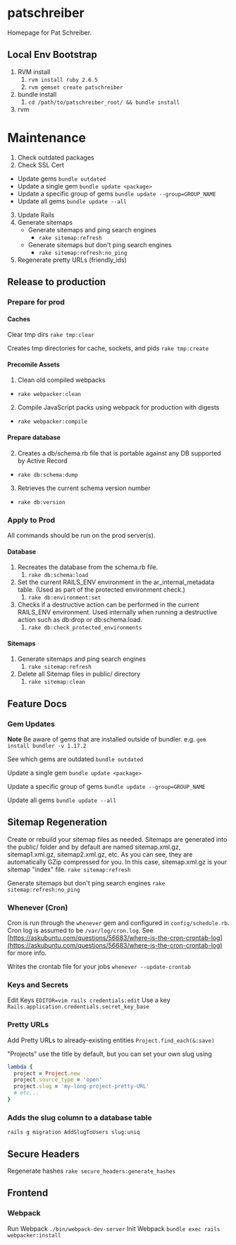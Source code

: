 # patschreiber

Homepage for Pat Schreiber.

## Local Env Bootstrap

1. RVM install
   1. `rvm install ruby 2.6.5`
   2. `rvm gemset create patschreiber`
2. bundle install
   1. `cd /path/to/patschreiber_root/ && bundle install`
3. rvm

# Maintenance

1. Check outdated packages
2. Check SSL Cert

- Update gems
  `bundle outdated`
- Update a single gem
  `bundle update <package>`
- Update a specific group of gems
  `bundle update --group=GROUP_NAME`
- Update all gems
  `bundle update --all`

3. Update Rails
4. Generate sitemaps
   - Generate sitemaps and ping search engines
     - `rake sitemap:refresh`
   - Generate sitemaps but don't ping search engines
     - `rake sitemap:refresh:no_ping`
5. Regenerate pretty URLs (friendly_ids)

## Release to production

### Prepare for prod

#### Caches

Clear tmp dirs
`rake tmp:clear`

Creates tmp directories for cache, sockets, and pids
`rake tmp:create`

#### Precomile Assets

1. Clean old compiled webpacks

- `rake webpacker:clean`

2. Compile JavaScript packs using webpack for production with digests

- `rake webpacker:compile`

#### Prepare database

2. Creates a db/schema.rb file that is portable against any DB supported by Active Record

- `rake db:schema:dump`

3. Retrieves the current schema version number

- `rake db:version`

### Apply to Prod

All commands should be run on the prod server(s).

#### Database

1. Recreates the database from the schema.rb file.
   1. `rake db:schema:load`
2. Set the current RAILS_ENV environment in the ar_internal_metadata table. (Used as part of the protected environment check.)
   1. `rake db:environment:set`
3. Checks if a destructive action can be performed in the current RAILS_ENV environment. Used internally when running a destructive action such as db:drop or db:schema:load.
   1. `rake db:check_protected_environments`

#### Sitemaps

1. Generate sitemaps and ping search engines
   1. `rake sitemap:refresh`
2. Delete all Sitemap files in public/ directory
   1. `rake sitemap:clean`

## Feature Docs

### Gem Updates

**Note** Be aware of gems that are installed outside of bundler. e.g. `gem install bundler -v 1.17.2`

See which gems are outdated
`bundle outdated`

Update a single gem
`bundle update <package>`

Update a specific group of gems
`bundle update --group=GROUP_NAME`

Update all gems
`bundle update --all`

## Sitemap Regeneration

Create or rebuild your sitemap files as needed. Sitemaps are generated into the public/ folder and by default are named sitemap.xml.gz, sitemap1.xml.gz, sitemap2.xml.gz, etc. As you can see, they are automatically GZip compressed for you. In this case, sitemap.xml.gz is your sitemap "index" file.
`rake sitemap:refresh`

Generate sitemaps but don't ping search engines
`rake sitemap:refresh:no_ping`

### Whenever (Cron)

Cron is run through the `whenever` gem and configured in `config/schedule.rb`.
Cron log is assumed to be `/var/log/cron.log`. See [https://askubuntu.com/questions/56683/where-is-the-cron-crontab-log](https://askubuntu.com/questions/56683/where-is-the-cron-crontab-log) for more info.

Writes the crontab file for your jobs
`whenever --update-crontab`

### Keys and Secrets

Edit Keys
`EDITOR=vim rails credentials:edit`
Use a key
`Rails.application.credentials.secret_key_base`

### Pretty URLs

Add Pretty URLs to already-existing entities
`Project.find_each(&:save)`

"Projects" use the title by default, but you can set your own slug using

```rb
lambda {
  project = Project.new
  project.source_type = 'open'
  project.slug = 'my-long-project-pretty-URL'
  # etc...
}
```

### Adds the slug column to a database table

`rails g migration AddSlugToUsers slug:uniq`

## Secure Headers

Regenerate hashes
`rake secure_headers:generate_hashes`

## Frontend

### Webpack

Run Webpack
`./bin/webpack-dev-server`
Init Webpack
`bundle exec rails webpacker:install`
